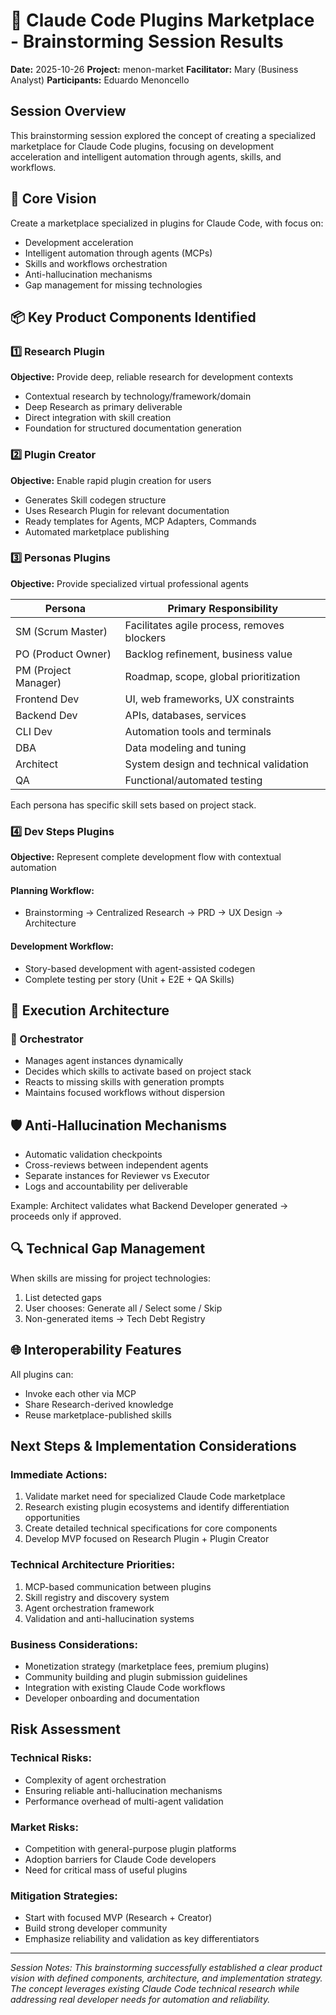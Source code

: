 # 🚀 Claude Code Plugins Marketplace - Brainstorming Session Results

**Date:** 2025-10-26
**Project:** menon-market
**Facilitator:** Mary (Business Analyst)
**Participants:** Eduardo Menoncello

## Session Overview

This brainstorming session explored the concept of creating a specialized marketplace for Claude Code plugins, focusing on development acceleration and intelligent automation through agents, skills, and workflows.

## 🎯 Core Vision

Create a marketplace specialized in plugins for Claude Code, with focus on:
- Development acceleration
- Intelligent automation through agents (MCPs)
- Skills and workflows orchestration
- Anti-hallucination mechanisms
- Gap management for missing technologies

## 📦 Key Product Components Identified

### 1️⃣ Research Plugin
**Objective:** Provide deep, reliable research for development contexts
- Contextual research by technology/framework/domain
- Deep Research as primary deliverable
- Direct integration with skill creation
- Foundation for structured documentation generation

### 2️⃣ Plugin Creator
**Objective:** Enable rapid plugin creation for users
- Generates Skill codegen structure
- Uses Research Plugin for relevant documentation
- Ready templates for Agents, MCP Adapters, Commands
- Automated marketplace publishing

### 3️⃣ Personas Plugins
**Objective:** Provide specialized virtual professional agents

| Persona | Primary Responsibility |
|---------|------------------------|
| SM (Scrum Master) | Facilitates agile process, removes blockers |
| PO (Product Owner) | Backlog refinement, business value |
| PM (Project Manager) | Roadmap, scope, global prioritization |
| Frontend Dev | UI, web frameworks, UX constraints |
| Backend Dev | APIs, databases, services |
| CLI Dev | Automation tools and terminals |
| DBA | Data modeling and tuning |
| Architect | System design and technical validation |
| QA | Functional/automated testing |

Each persona has specific skill sets based on project stack.

### 4️⃣ Dev Steps Plugins
**Objective:** Represent complete development flow with contextual automation

#### Planning Workflow:
- Brainstorming → Centralized Research → PRD → UX Design → Architecture

#### Development Workflow:
- Story-based development with agent-assisted codegen
- Complete testing per story (Unit + E2E + QA Skills)

## 🔁 Execution Architecture

### 🧠 Orchestrator
- Manages agent instances dynamically
- Decides which skills to activate based on project stack
- Reacts to missing skills with generation prompts
- Maintains focused workflows without dispersion

## 🛡️ Anti-Hallucination Mechanisms

- Automatic validation checkpoints
- Cross-reviews between independent agents
- Separate instances for Reviewer vs Executor
- Logs and accountability per deliverable

Example: Architect validates what Backend Developer generated → proceeds only if approved.

## 🔍 Technical Gap Management

When skills are missing for project technologies:
1. List detected gaps
2. User chooses: Generate all / Select some / Skip
3. Non-generated items → Tech Debt Registry

## 🌐 Interoperability Features

All plugins can:
- Invoke each other via MCP
- Share Research-derived knowledge
- Reuse marketplace-published skills

## Next Steps & Implementation Considerations

### Immediate Actions:
1. Validate market need for specialized Claude Code marketplace
2. Research existing plugin ecosystems and identify differentiation opportunities
3. Create detailed technical specifications for core components
4. Develop MVP focused on Research Plugin + Plugin Creator

### Technical Architecture Priorities:
1. MCP-based communication between plugins
2. Skill registry and discovery system
3. Agent orchestration framework
4. Validation and anti-hallucination systems

### Business Considerations:
- Monetization strategy (marketplace fees, premium plugins)
- Community building and plugin submission guidelines
- Integration with existing Claude Code workflows
- Developer onboarding and documentation

## Risk Assessment

### Technical Risks:
- Complexity of agent orchestration
- Ensuring reliable anti-hallucination mechanisms
- Performance overhead of multi-agent validation

### Market Risks:
- Competition with general-purpose plugin platforms
- Adoption barriers for Claude Code developers
- Need for critical mass of useful plugins

### Mitigation Strategies:
- Start with focused MVP (Research + Creator)
- Build strong developer community
- Emphasize reliability and validation as key differentiators

---

*Session Notes: This brainstorming successfully established a clear product vision with defined components, architecture, and implementation strategy. The concept leverages existing Claude Code technical research while addressing real developer needs for automation and reliability.*